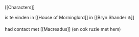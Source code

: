 [[Characters]]

is te vinden in [[House of Morninglord]] in [[Bryn Shander ❄️]]

had contact met [[Macreadus]] (en ook ruzie met hem)